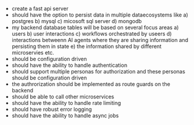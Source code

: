 * create a fast api server
* should have the option to persist data in multiple dataecosystems like a) postgres b) mysql c) micosoft sql server d) mongodb
* my backend database tables will be based on several focus areas a) users b) user interactions c) workflows orchestrated by useers d) interactions betweenn AI agents where they are sharing information and persisting them in state e) the information shared by different microservies etc.
* should be configuration driven
* should have the ability to handle authentication
* should support multiple personas for authorization and these personas should be configuration driven
* the authrorization should be implemented as route guards on the backend
* should be able to call other microservices
* should have the ability to handle rate limiting
* should have robust error logging
* should have the ability to handle async jobs